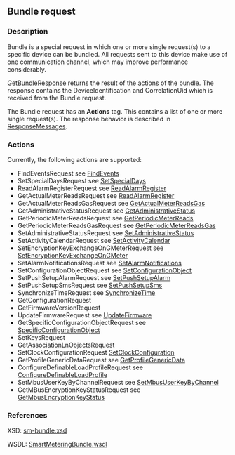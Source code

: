 ## Bundle request

### Description
Bundle is a special request in which one or more single request(s) to a specific device can be bundled. All requests sent to this device make use of one communication channel, which may improve performance considerably.

[GetBundleResponse](GetBundleResponse.md) returns the result of the actions of the bundle. The response contains the DeviceIdentification and CorrelationUid which is received from the Bundle request.

The Bundle request has an **Actions** tag. This contains a list of one or more single request(s).
The response behavior is described in [ResponseMessages](./ResponseMessages.md).

### Actions

Currently, the following actions are supported:

* FindEventsRequest see [FindEvents](./FindEvents.md)
* SetSpecialDaysRequest see [SetSpecialDays](./SetSpecialDays.md)
* ReadAlarmRegisterRequest see [ReadAlarmRegister](./ReadAlarmRegister.md)
* GetActualMeterReadsRequest see [ReadAlarmRegister](./ReadAlarmRegister.md)
* GetActualMeterReadsGasRequest see [GetActualMeterReadsGas](./GetActualMeterReadsGas.md)
* GetAdministrativeStatusRequest see [GetAdministrativeStatus](./GetAdministrativeStatus.md)
* GetPeriodicMeterReadsRequest see [GetPeriodicMeterReads](./GetPeriodicMeterReads.md)
* GetPeriodicMeterReadsGasRequest see [GetPeriodicMeterReadsGas](./GetPeriodicMeterReadsGas.md)
* SetAdministrativeStatusRequest see [SetAdministrativeStatus](./SetAdministrativeStatus.md)
* SetActivityCalendarRequest see [SetActivityCalendar](./SetActivityCalendar.md)
* SetEncryptionKeyExchangeOnGMeterRequest see [SetEncryptionKeyExchangeOnGMeter](./SetEncryptionKeyExchangeOnGMeter.md)
* SetAlarmNotificationsRequest see [SetAlarmNotifications](./SetAlarmNotifications.md)
* SetConfigurationObjectRequest see [SetConfigurationObject](./SetConfigurationObject.md)
* SetPushSetupAlarmRequest see [SetPushSetupAlarm](./SetPushSetupAlarm.md)
* SetPushSetupSmsRequest see [SetPushSetupSms](./SetPushSetupSms.md)
* SynchronizeTimeRequest see [SynchronizeTime](./SynchronizeTime.md)
* GetConfigurationRequest
* GetFirmwareVersionRequest
* UpdateFirmwareRequest see [UpdateFirmware](./UpdateFirmware.md)
* GetSpecificConfigurationObjectRequest see [SpecificConfigurationObject](./SpecificConfigurationObject.md)
* SetKeysRequest
* GetAssociationLnObjectsRequest
* SetClockConfigurationRequest [SetClockConfiguration](./SetClockConfiguration.md)
* GetProfileGenericDataRequest see [GetProfileGenericData](./GetProfileGenericData.md)
* ConfigureDefinableLoadProfileRequest see [ConfigureDefinableLoadProfile](./ConfigureDefinableLoadProfile.md)
* SetMbusUserKeyByChannelRequest see [SetMbusUserKeyByChannel](./SetMbusUserKeyByChannel.md)
* GetMBusEncryptionKeyStatusRequest see [GetMbusEncryptionKeyStatus](./GetMbusEncryptionKeyStatus.md)

### References

XSD: [sm-bundle.xsd](https://github.com/OSGP/Shared/blob/development/osgp-ws-smartmetering/src/main/resources/schemas/sm-bundle.xsd)

WSDL: [SmartMeteringBundle.wsdl](https://github.com/OSGP/Shared/blob/development/osgp-ws-smartmetering/src/main/resources/SmartMeteringBundle.wsdl)

